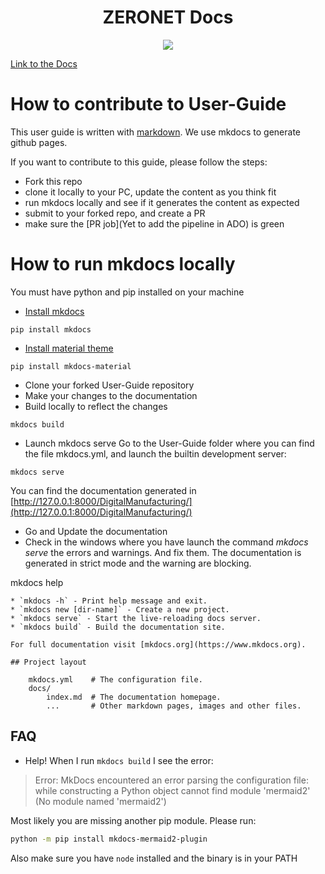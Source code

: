 <div align="center">
  <h1>ZERONET Docs</h1>
  <p>
      <a href='https://dev.azure.com/dmcdevops/DEVOPS-AUTOMATION/_build/latest?definitionId=63&branchName=master'><img src='https://dev.azure.com/dmcdevops/DEVOPS-AUTOMATION/_apis/build/status/MK%20docs/Build%20DMC%20MKdocs?branchName=master'></a>
  </p>
</div>

<div>
  <a href='https://pages.github.tools.sap/DigitalManufacturing/docs'>Link to the Docs</a>
</div>

# How to contribute to User-Guide

This user guide is written with [markdown](https://daringfireball.net/projects/markdown/syntax).
We use mkdocs to generate github pages.

If you want to contribute to this guide, please follow the steps:
* Fork this repo
* clone it locally to your PC, update the content as you think fit
* run mkdocs locally and see if it generates the content as expected
* submit to your forked repo, and create a PR
* make sure the [PR job](Yet to add the pipeline in ADO) is green

# How to run mkdocs locally

You must have python and pip installed on your machine

* [Install mkdocs](https://www.mkdocs.org/#installation)
```   
pip install mkdocs
```
* [Install material theme](https://squidfunk.github.io/mkdocs-material/getting-started/#installing-material)
``` 
pip install mkdocs-material 
``` 
* Clone your forked User-Guide repository
* Make your changes to the documentation
* Build locally to reflect the changes
```
mkdocs build
```
* Launch mkdocs serve
  Go to the User-Guide folder where you can find the file mkdocs.yml, and launch the builtin development server:
```       
mkdocs serve
``` 
You can find the documentation generated in [http://127.0.0.1:8000/DigitalManufacturing/](http://127.0.0.1:8000/DigitalManufacturing/)
* Go and Update the documentation
* Check in the windows where you have launch the command _mkdocs serve_ the errors and warnings. And fix them. The documentation is generated in strict mode and the warning are blocking.

mkdocs help
``` 
* `mkdocs -h` - Print help message and exit.
* `mkdocs new [dir-name]` - Create a new project.
* `mkdocs serve` - Start the live-reloading docs server.
* `mkdocs build` - Build the documentation site.

For full documentation visit [mkdocs.org](https://www.mkdocs.org).

## Project layout

    mkdocs.yml    # The configuration file.
    docs/
        index.md  # The documentation homepage.
        ...       # Other markdown pages, images and other files.
```

## FAQ
* Help! When I run `mkdocs build` I see the error:

> Error: MkDocs encountered an error parsing the configuration file: while constructing a Python object
> cannot find module 'mermaid2' (No module named 'mermaid2')

Most likely you are missing another pip module. Please run:

```bash
python -m pip install mkdocs-mermaid2-plugin
```

Also make sure you have `node` installed and the binary is in your PATH

